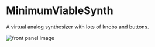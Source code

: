 # MinimumViableSynth

A virtual analog synthesizer with lots of knobs and buttons.

![front panel image](image/Synth_Panel.png?raw=true)
